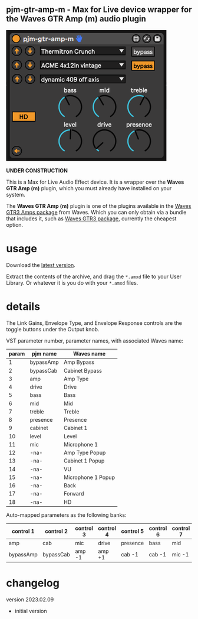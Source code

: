 pjm-gtr-amp-m - Max for Live device wrapper for the **Waves GTR Amp (m)** audio plugin 
--------------------------------------------------------------------------------

![plugin screenshot](images/pjm-gtr-amp-m.png)

**UNDER CONSTRUCTION**

This is a Max for Live Audio Effect device. It is a wrapper over the 
**Waves GTR Amp (m)** plugin, which you must already have installed on
your system.

The **Waves GTR Amp (m)** plugin is one of the plugins available in the 
[Waves GTR3 Amps package][] from Waves.  Which you can only obtain via a 
bundle that includes it, such as [Waves GTR3 package][], currently the
cheapest option.

[Waves GTR3 Amps package]: https://www.waves.com/plugins/gtr3-amps
[Waves GTR3 package]:      https://www.waves.com/plugins/gtr3


usage
================================================================================

Download the [latest version](https://github.com/pmuellr/pjm-gtr-amp-m/archive/refs/heads/main.zip).

Extract the contents of the archive, and drag the `*.amxd` file to your 
User Library.  Or whatever it is you do with your `*.amxd` files.


details
================================================================================

The Link Gains, Envelope Type, and Envelope Response controls are the
toggle buttons under the Output knob.

VST parameter number, parameter names, with associated Waves name:

| param  | pjm name           | Waves name |
|--------|--------------------|------------|
|    1   | bypassAmp          | Amp Bypass |
|    2   | bypassCab          | Cabinet Bypass |
|    3   | amp                | Amp Type |
|    4   | drive              | Drive |
|    5   | bass               | Bass |
|    6   | mid                | Mid |
|    7   | treble             | Treble |
|    8   | presence           | Presence |
|    9   | cabinet            | Cabinet 1 |
|   10   | level              | Level |
|   11   | mic                | Microphone 1 |
|   12   | -na-               | Amp Type Popup |
|   13   | -na-               | Cabinet 1 Popup |
|   14   | -na-               | VU |
|   15   | -na-               | Microphone 1 Popup |
|   16   | -na-               | Back |
|   17   | -na-               | Forward |
|   18   | -na-               | HD |


Auto-mapped parameters as the following banks:

| control 1 | control 2 | control 3 | control 4 | control 5 | control 6 | control 7 | control 8 |   
|-----------|-----------|-----------|-----------|-----------|-----------|-----------|------------
| amp       | cab       | mic       | drive     | presence  | bass      | mid       | treble    |
| bypassAmp | bypassCab | amp -1    | amp +1    | cab -1    | cab -1    | mic -1    | mic -1    |



changelog
================================================================================

version 2023.02.09

- initial version